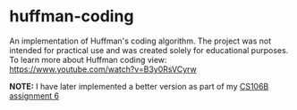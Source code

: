 # huffman-coding
An implementation of Huffman's coding algorithm. The project was not intended for practical use and was created solely for educational purposes. 
To learn more about Huffman coding view: https://www.youtube.com/watch?v=B3y0RsVCyrw

**NOTE:** I have later implemented a better version as part of my [CS106B assignment 6](https://github.com/Lrapava/CS106B-Homework/tree/master/assignment-6)
